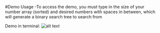 
#Demo Usage
-To access the demo, you must type in the size of your number array (sorted) and desired numbers with spaces in between, which will generate a binary search tree to search from

Demo in terminal: 
![alt text](https://imgur.com/a/hChuVch)